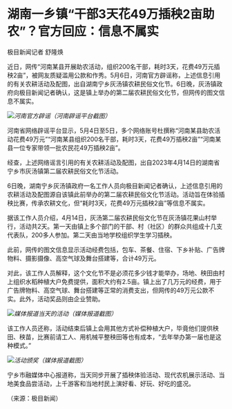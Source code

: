 # 湖南一乡镇“干部3天花49万插秧2亩助农”？官方回应：信息不属实

极目新闻记者 舒隆焕

近日，网传“河南某县开展助农活动，组织200名干部，耗时3天，花费49万元插秧2亩”，被网友质疑滥用公款和作秀。5月6日，河南官方辟谣称，上述信息引用的有关农耕活动及配图，出自湖南宁乡灰汤镇农耕民俗文化节。6日晚，灰汤镇政府向极目新闻记者确认，这是镇上举办的第二届农耕民俗文化节，但网传的图文信息不属实。

![](https://inews.gtimg.com/om_bt/Op1bTxXyuDCj6chbYc1RQuWjCq9wU-qB-nfo1R6DDsVV8AA/1000)_河南官方辟谣（河南辟谣平台截图）_

河南省网络辟谣平台显示，5月4日至5日，多个网络账号杜撰称“河南某县助农活动花费49万元”“河南某县组织200名干部，耗时3天，花费49万插秧2亩”“河南某县一位专家带领一批农民花49万插秧2亩”。

经查，上述网络谣言引用的有关农耕活动及配图，出自2023年4月14日的湖南省宁乡市灰汤镇第二届农耕民俗文化节活动。

6日晚，湖南宁乡灰汤镇政府一名工作人员向极目新闻记者确认，上述信息引用的农耕活动及配图源自该镇此前举办的第二届农耕民俗文化节活动。活动旨在体验插秧比赛，传承农耕文化，但“耗时3天，花费49万元插秧2亩”等信息不属实。

据该工作人员介绍，4月14日，灰汤第二届农耕民俗文化节在灰汤镇花果山村举行，活动共2天。第一天由镇上多个部门的干部、村（社区）的群众共组成十几支代表队，200多人参加。第二天由当地学校组织学生学习插秧。

此前，网传的图文信息显示活动经费包括，包车、茶餐、住宿、下乡补贴、广告牌物料、摄影摄像、高空气球及舞台搭建等，合计49万元。

对此，该工作人员解释，这个文化节不是必须花多少钱才能举办，场地、秧田由村上组织水稻种植大户免费提供，面积大约有2.5亩。镇上出了几万元的经费，用于广告牌物料、高空气球、舞台搭建等正常的消费支出，但网传的49万元公款不实。此外，活动奖品则由企业赞助。

![](https://inews.gtimg.com/om_bt/OR08VJhfXMaJzcgxMjHCr1GeSzh2O6Dz1-utDmlX5ao04AA/1000)_媒体报道当天的活动（媒体报道截图）_

该工作人员还称，活动结束后镇上会用其他方式补偿种植大户，毕竟他们提供秧田、秧苗，比赛前请工人、用机械平整秧田等也有成本，“去年举办第一届也是这种模式。”

![](https://inews.gtimg.com/om_bt/OAfNecMG1SJEuuoBnsYTreDuy8K1coWssg8uabsp-p65YAA/1000)_活动颁奖（媒体报道截图）_

宁乡市融媒体中心报道称，当天同步开展了插秧体验活动、现代农机展示活动、当地美食品尝活动，上千游客和当地村民上演好看、好玩、好吃的盛况。

（来源：极目新闻）

